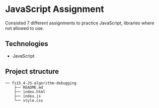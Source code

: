 # JavaScript Assignment

Consisted 7 different assignments to practice JavaScript, libraries where not allowed to use. 

## Technologies

- JavaScript

## Project structure
```	
── fs15_4-JS-algorithm-debugging
    ├── README.md
    ├── index.html
    ├── index.js
    └── style.css
